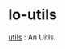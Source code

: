 # lo-utils

[utils](https://github.com/luojunbang/lo-utils/blob/master/packages/utils/doc/utils.md) : An Uitls.
